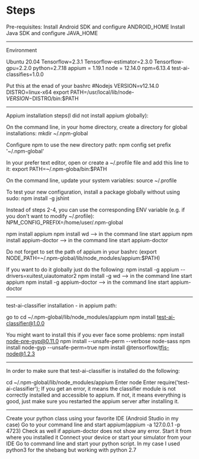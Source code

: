 # Steps

Pre-requisites:
Install Android SDK and configure ANDROID_HOME
Install Java SDK and configure JAVA_HOME

-------------------------------------------------------------------



Environment

Ubuntu 20.04
Tensorflow=2.3.1
Tensorflow-estimator=2.3.0
Tensorflow-gpu=2.2.0
python=2.7.18
appium = 1.19.1
node = 12.14.0
npm=6.13.4
test-ai-classifies=1.0.0

Put this at the enad of your bashrc
#Nodejs
VERSION=v12.14.0
DISTRO=linux-x64
export PATH=/usr/local/lib/node-$VERSION-$DISTRO/bin:$PATH

-------------------------------------------------------------------


Appium installation steps(I did not install appium globally):

On the command line, in your home directory, create a directory for global installations: mkdir ~/.npm-global

Configure npm to use the new directory path: npm config set prefix '~/.npm-global' 

In your prefer text editor, open or create a ~/.profile file 
and add this line to it: export PATH=~/.npm-globa/bin:$PATH

On the command line, update your system variables: source ~/.profile

To test your new configuration, install a package globally without using sudo: npm install -g jshint

Instead of steps 2-4, you can use the corresponding ENV variable (e.g. if you don't want to modify ~/.profile): NPM_CONFIG_PREFIX=/home/user/.npm-global

npm install appium
npm install wd  --> in the command line start appium
npm install appium-doctor --> in the command line start appium-doctor

Do not forget to set the path of appium in your bashrc (export NODE_PATH=~/.npm-global/lib/node_modules/appium:$PATH)

If you want to do it globally just do the following:
npm install -g appium --drivers=xuitest,uiautomator2
npm install -g wd  --> in the command line start appium
npm install -g appium-doctor --> in the command line start appium-doctor


-------------------------------------------------------------------


test-ai-classifier installation - in appium path:

go to  cd ~/.npm-global/lib/node_modules/appium
npm install test-ai-classifier@1.0.0

You might want to install this if you ever face some problems:
npm install node-pre-gyp@0.11.0
npm install --unsafe-perm --verbose node-sass
npm install node-gyp --unsafe-perm=true
npm install @tensorflow/tfjs-node@1.2.3

-------------------------------------------------------------------
In order to make sure that test-ai-classifier is installed do the following:

cd ~/.npm-global/lib/node_modules/appium
Enter node
Enter  require('test-ai-classifier');
If you get an error, it means the classifier module is not correctly installed and accessible to appium.
If not, it means everything is good, just make sure you restarted the appium server after installing it.

-------------------------------------------------------------------

Create your python class using your favorite IDE (Android Studio in my case)
Go to your command line and start appium(appium -a 127.0.0.1 -p 4723)
Check as well if appium-doctor does not show any error. Start it from where you installed it
Connect your device or start your simulator from your IDE
Go to command line and start your python script. In my case I used python3 for the shebang but working with python 2.7
